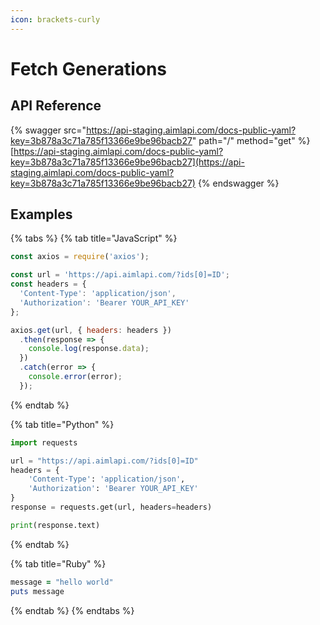 ```yaml
---
icon: brackets-curly
---
```


# Fetch Generations

## API Reference

{% swagger src="https://api-staging.aimlapi.com/docs-public-yaml?key=3b878a3c71a785f13366e9be96bacb27" path="/" method="get" %}
[https://api-staging.aimlapi.com/docs-public-yaml?key=3b878a3c71a785f13366e9be96bacb27](https://api-staging.aimlapi.com/docs-public-yaml?key=3b878a3c71a785f13366e9be96bacb27)
{% endswagger %}

## Examples

{% tabs %}
{% tab title="JavaScript" %}
```javascript
const axios = require('axios');

const url = 'https://api.aimlapi.com/?ids[0]=ID';
const headers = {
  'Content-Type': 'application/json',
  'Authorization': 'Bearer YOUR_API_KEY'
};

axios.get(url, { headers: headers })
  .then(response => {
    console.log(response.data);
  })
  .catch(error => {
    console.error(error);
  });

```
{% endtab %}

{% tab title="Python" %}
```python
import requests

url = "https://api.aimlapi.com/?ids[0]=ID"
headers = {
    'Content-Type': 'application/json',
    'Authorization': 'Bearer YOUR_API_KEY'
}
response = requests.get(url, headers=headers)

print(response.text)

```
{% endtab %}

{% tab title="Ruby" %}
```ruby
message = "hello world"
puts message
```
{% endtab %}
{% endtabs %}
